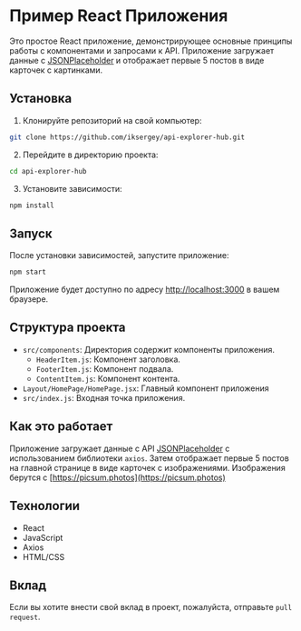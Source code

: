 # Пример React Приложения

Это простое React приложение, демонстрирующее основные принципы работы с компонентами и запросами к API. Приложение загружает данные с [JSONPlaceholder](https://jsonplaceholder.typicode.com/posts) и отображает первые 5 постов в виде карточек с картинками.

## Установка

1. Клонируйте репозиторий на свой компьютер:

```bash
git clone https://github.com/iksergey/api-explorer-hub.git
```

2. Перейдите в директорию проекта:

```bash
cd api-explorer-hub
```

3. Установите зависимости:

```bash
npm install
```

## Запуск

После установки зависимостей, запустите приложение:

```bash
npm start
```

Приложение будет доступно по адресу [http://localhost:3000](http://localhost:3000) в вашем браузере.

## Структура проекта

- `src/components`: Директория содержит компоненты приложения.
  - `HeaderItem.js`: Компонент заголовка.
  - `FooterItem.js`: Компонент подвала.
  - `ContentItem.js`: Компонент контента.
- `Layout/HomePage/HomePage.jsx`: Главный компонент приложения 
- `src/index.js`: Входная точка приложения.

## Как это работает

Приложение загружает данные с API [JSONPlaceholder](https://jsonplaceholder.typicode.com/posts) с использованием библиотеки `axios`. Затем отображает первые 5 постов на главной странице в виде карточек с изображениями. Изображения берутся с [https://picsum.photos](https://picsum.photos)

## Технологии

- React
- JavaScript
- Axios
- HTML/CSS

## Вклад

Если вы хотите внести свой вклад в проект, пожалуйста, отправьте `pull request`.

